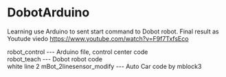 # DobotArduino
Learning use Arduino to sent start command to Dobot robot. 
Final result as Youtude viedo
https://www.youtube.com/watch?v=F9f7TxfsEco

robot_control --- Arduino file, control center code<br>
robot_teach   --- Dobot robot code<br>
white line 2 mBot_2linesensor_modify --- Auto Car code by mblock3
